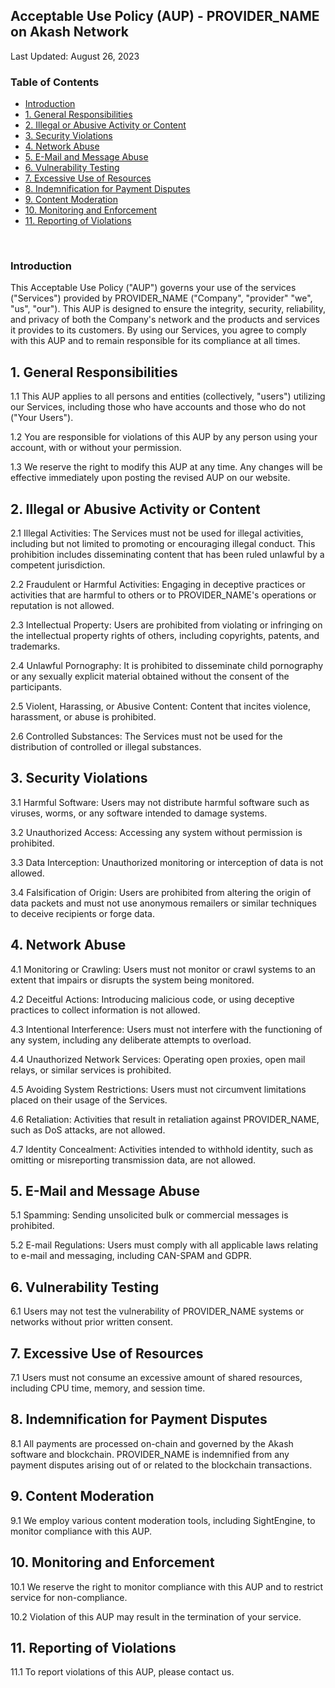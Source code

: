 <h2>Acceptable Use Policy (AUP) - PROVIDER_NAME on Akash Network</h2>
Last Updated: August 26, 2023
<h3>Table of Contents</h3>
<ul>
 	<li><a href="#12">Introduction</a></li>
 	<li><a href="#13">1. General Responsibilities</a></li>
 	<li><a href="#14">2. Illegal or Abusive Activity or Content</a></li>
 	<li><a href="#15">3. Security Violations</a></li>
 	<li><a href="#16">4. Network Abuse</a></li>
 	<li><a href="#17">5. E-Mail and Message Abuse</a></li>
 	<li><a href="#18">6. Vulnerability Testing</a></li>
 	<li><a href="#19">7. Excessive Use of Resources</a></li>
 	<li><a href="#20">8. Indemnification for Payment Disputes</a></li>
 	<li><a href="#21">9. Content Moderation</a></li>
 	<li><a href="#22">10. Monitoring and Enforcement</a></li>
 	<li><a href="#23">11. Reporting of Violations</a></li>
</ul>
&nbsp;
<h3 id="12">Introduction</h3>
This Acceptable Use Policy ("AUP") governs your use of the services ("Services") provided by PROVIDER_NAME ("Company", "provider" "we", "us", "our"). This AUP is designed to ensure the integrity, security, reliability, and privacy of both the Company's network and the products and services it provides to its customers. By using our Services, you agree to comply with this AUP and to remain responsible for its compliance at all times.
<h2 id="13">1. General Responsibilities</h2>
1.1 This AUP applies to all persons and entities (collectively, "users") utilizing our Services, including those who have accounts and those who do not ("Your Users").

1.2 You are responsible for violations of this AUP by any person using your account, with or without your permission.

1.3 We reserve the right to modify this AUP at any time. Any changes will be effective immediately upon posting the revised AUP on our website.
<h2 id="14">2. Illegal or Abusive Activity or Content</h2>
2.1 Illegal Activities: The Services must not be used for illegal activities, including but not limited to promoting or encouraging illegal conduct. This prohibition includes disseminating content that has been ruled unlawful by a competent jurisdiction.

2.2 Fraudulent or Harmful Activities: Engaging in deceptive practices or activities that are harmful to others or to PROVIDER_NAME's operations or reputation is not allowed.

2.3 Intellectual Property: Users are prohibited from violating or infringing on the intellectual property rights of others, including copyrights, patents, and trademarks.

2.4 Unlawful Pornography: It is prohibited to disseminate child pornography or any sexually explicit material obtained without the consent of the participants.

2.5 Violent, Harassing, or Abusive Content: Content that incites violence, harassment, or abuse is prohibited.

2.6 Controlled Substances: The Services must not be used for the distribution of controlled or illegal substances.
<h2 id="15">3. Security Violations</h2>
3.1 Harmful Software: Users may not distribute harmful software such as viruses, worms, or any software intended to damage systems.

3.2 Unauthorized Access: Accessing any system without permission is prohibited.

3.3 Data Interception: Unauthorized monitoring or interception of data is not allowed.

3.4 Falsification of Origin: Users are prohibited from altering the origin of data packets and must not use anonymous remailers or similar techniques to deceive recipients or forge data.
<h2 id="16">4. Network Abuse</h2>
4.1 Monitoring or Crawling: Users must not monitor or crawl systems to an extent that impairs or disrupts the system being monitored.

4.2 Deceitful Actions: Introducing malicious code, or using deceptive practices to collect information is not allowed.

4.3 Intentional Interference: Users must not interfere with the functioning of any system, including any deliberate attempts to overload.

4.4 Unauthorized Network Services: Operating open proxies, open mail relays, or similar services is prohibited.

4.5 Avoiding System Restrictions: Users must not circumvent limitations placed on their usage of the Services.

4.6 Retaliation: Activities that result in retaliation against PROVIDER_NAME, such as DoS attacks, are not allowed.

4.7 Identity Concealment: Activities intended to withhold identity, such as omitting or misreporting transmission data, are not allowed.
<h2 id="17">5. E-Mail and Message Abuse</h2>
5.1 Spamming: Sending unsolicited bulk or commercial messages is prohibited.

5.2 E-mail Regulations: Users must comply with all applicable laws relating to e-mail and messaging, including CAN-SPAM and GDPR.
<h2 id="18">6. Vulnerability Testing</h2>
6.1 Users may not test the vulnerability of PROVIDER_NAME systems or networks without prior written consent.
<h2 id="19">7. Excessive Use of Resources</h2>
7.1 Users must not consume an excessive amount of shared resources, including CPU time, memory, and session time.
<h2 id="20">8. Indemnification for Payment Disputes</h2>
8.1 All payments are processed on-chain and governed by the Akash software and blockchain. PROVIDER_NAME is indemnified from any payment disputes arising out of or related to the blockchain transactions.
<h2 id="21">9. Content Moderation</h2>
9.1 We employ various content moderation tools, including SightEngine, to monitor compliance with this AUP.
<h2 id="22">10. Monitoring and Enforcement</h2>
10.1 We reserve the right to monitor compliance with this AUP and to restrict service for non-compliance.

10.2 Violation of this AUP may result in the termination of your service.
<h2 id="23">11. Reporting of Violations</h2>
11.1 To report violations of this AUP, please contact us.

&nbsp;
